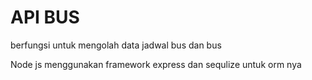 # API BUS

berfungsi untuk mengolah data jadwal bus dan bus

Node js menggunakan framework express dan sequlize untuk orm nya
